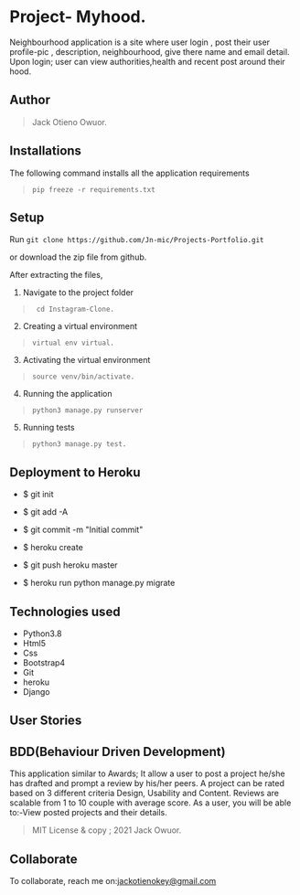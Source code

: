 # Project- Myhood.
Neighbourhood application is a site where user login , post their user profile-pic , description, neighbourhood, give there name and email detail. Upon login; user can view authorities,health and recent post around their hood.
## Author
>  Jack Otieno Owuor.

## Installations

The following command installs all the application requirements
>``pip freeze -r requirements.txt`` 

## Setup
Run 
``git clone https://github.com/Jn-mic/Projects-Portfolio.git``

or download the zip file from github.

After extracting the files, 

1. Navigate to the project folder
>`` cd Instagram-Clone.`` 

2. Creating a virtual environment
>``virtual env virtual.``

3. Activating the virtual environment
>``source venv/bin/activate.``

4. Running the application
>``python3 manage.py runserver ``
5. Running tests

 > ``python3 manage.py test.``

## Deployment to Heroku
* $ git init
* $ git add -A
* $ git commit -m "Initial commit"

* $ heroku create
* $ git push heroku master

* $ heroku run python manage.py migrate

## Technologies used
* Python3.8
* Html5
* Css
* Bootstrap4
* Git
* heroku
* Django
## User Stories

## BDD(Behaviour Driven Development)
This application similar to Awards; It allow a user to post a project he/she has drafted and prompt a review by his/her peers. A project can be rated based on 3 different criteria Design, Usability and Content. Reviews are scalable from 1 to 10 couple with average score. As a user, you will be able to:-View posted projects and their details. 

> MIT License & copy ; 2021 Jack Owuor.

## Collaborate
To collaborate, reach me on:[jackotienokey@gmail.com]()
